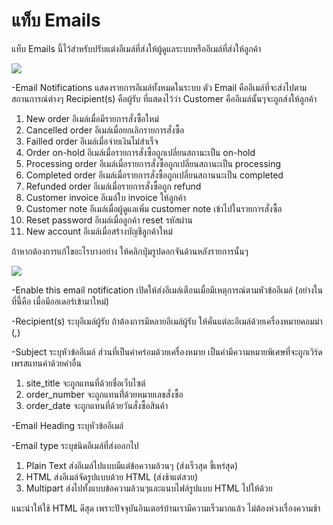 # แท็บ Emails

แท็บ Emails นี้ไว้สำหรับปรับแต่งอีเมล์ที่ส่งให้ผู้ดูแลระบบหรืออีเมล์ที่ส่งให้ลูกค้า

![](blob:https://www.gitbook.com/298703f1-ef1c-4be1-9d30-5df8c28c65ac)

-Email Notifications แสดงรายการอีเมล์ทั้งหมดในระบบ ตัว Email คืออีเมล์ที่จะส่งไปตามสถานการณ์ต่างๆ Recipient\(s\) คือผู้รับ ที่แสดงไว้ว่า Customer คืออีเมล์นั้นๆจะถูกส่งให้ลูกค้า

1. New order อีเมล์เมื่อมีรายการสั่งซื้อใหม่
2. Cancelled order อีเมล์เมื่อยกเลิกรายการสั่งซื้อ
3. Failled order อีเมล์เมื่อจ่ายเงินไม่สำเร็จ
4. Order on-hold อีเมล์เมื่อรายการสั่งซื้อถูกเปลี่ยนสถานะเป็น on-hold
5. Processing order อีเมล์เมื่อรายการสั่งซื้อถูกเปลี่ยนสถานะเป็น processing
6. Completed order อีเมล์เมื่อรายการสั่งซื้อถูกเปลี่ยนสถานนะเป็น completed
7. Refunded order อีเมล์เมื่อรายการสั่งซื้อถูก refund
8. Customer invoice อีเมล์ใบ invoice ให้ลูกค้า
9. Customer note อีเมล์เมื่อผู้ดูแลเพิ่ม customer note เข้าไปในรายการสั่งซื้อ
10. Reset password อีเมล์เมื่อลูกค้า reset รหัสผ่าน
11. New account อีเมล์เมื่อสร้างบัญชีลูกค้าใหม่

ถ้าหากต้องการแก้ไขอะไรบางอย่าง ให้คลิกปุ่มรูปดอกจันด้านหลังรายการนั้นๆ

![](blob:https://www.gitbook.com/199b75b8-47d1-464a-875f-ea5e7e757be7)

-Enable this email notification เปิดให้ส่งอีเมล์เตือนเมื่อมีเหตุการณ์ตามหัวข้ออีเมล์ \(อย่างในที่นี้คือ เมื่อมีออเดอร์เข้ามาใหม่\)

-Recipient\(s\) ระบุอีเมล์ผู้รับ ถ้าต้องการมีหลายอีเมล์ผู้รับ ให้คั่นแต่ละอีเมล์ด้วยเครื่องหมายคอมม่า \(,\)

-Subject ระบุหัวข้ออีเมล์ ส่วนที่เป็นคำคร่อมด้วยเครื่องหมาย เป็นคำมีความหมายพิเศษที่จะถูกเวิร์ดเพรสแทนค่าด้วยคำอื่น

1. site\_title จะถูกแทนที่ด้วยชื่อเว็บไซต์
2. order\_number จะถูกแทนที่่ด้วยหมายเลขสั่งซื้อ
3. order\_date จะถูกแทนที่ด้วยวันสั่งซื้อสินค้า

-Email Heading ระบุหัวข้ออีเมล์

-Email type ระบุชนิดอีเมล์ที่ส่งออกไป

1. Plain Text ส่งอีเมล์ไปแบบมีแต่ข้อความล้วนๆ \(ส่งเร็วสุด ขี้เหร่สุด\)
2. HTML ส่งอีเมล์จัดรูปแบบด้วย HTML \(ส่งช้าแต่สวย\)
3. Multipart ส่งไปทั้งแบบข้อความล้วนๆและแนบไฟล์รูปแบบ HTML ไปให้ด้วย

แนะนำให้ใช้ HTML ดีสุด เพราะปัจจุบันอินเตอร์บ้านเรามีความเร็วมากแล้ว ไม่ต้องห่วงเรื่องความช้า

